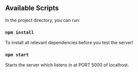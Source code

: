 ## Available Scripts

In the project directory, you can run:

### `npm install`
To install all relevant dependencies before you test the server!

### `npm start`

Starts the server which listens in at PORT 5000 of localhost.

